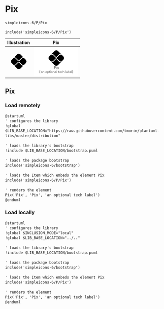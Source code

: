 # Pix


```text
simpleicons-6/P/Pix
```

```text
include('simpleicons-6/P/Pix')
```



| Illustration | Pix |
| :---: | :---: |
| ![illustration for Illustration](../../simpleicons-6/P/Pix.png) | ![illustration for Pix](../../simpleicons-6/P/Pix.Local.png) |




## Pix

### Load remotely
```plantuml
@startuml
' configures the library
!global $LIB_BASE_LOCATION="https://raw.githubusercontent.com/tmorin/plantuml-libs/master/distribution"

' loads the library's bootstrap
!include $LIB_BASE_LOCATION/bootstrap.puml

' loads the package bootstrap
include('simpleicons-6/bootstrap')

' loads the Item which embeds the element Pix
include('simpleicons-6/P/Pix')

' renders the element
Pix('Pix', 'Pix', 'an optional tech label')
@enduml
```

### Load locally
```plantuml
@startuml
' configures the library
!global $INCLUSION_MODE="local"
!global $LIB_BASE_LOCATION="../.."

' loads the library's bootstrap
!include $LIB_BASE_LOCATION/bootstrap.puml

' loads the package bootstrap
include('simpleicons-6/bootstrap')

' loads the Item which embeds the element Pix
include('simpleicons-6/P/Pix')

' renders the element
Pix('Pix', 'Pix', 'an optional tech label')
@enduml
```

